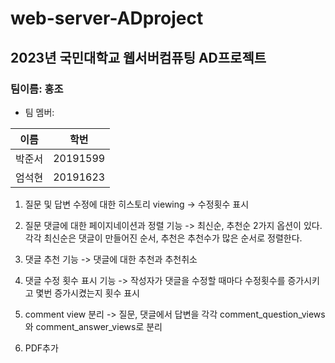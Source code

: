 # web-server-ADproject

## 2023년 국민대학교 웹서버컴퓨팅 AD프로젝트

### 팀이름: 홍조

- 팀 멤버:

| 이름   | 학번     |
| ------ | -------- |
| 박준서 | 20191599 |
| 엄석현 | 20191623 |

1. 질문 및 답변 수정에 대한 히스토리 viewing
   -> 수정횟수 표시

2. 질문 댓글에 대한 페이지네이션과 정렬 기능
   -> 최신순, 추천순 2가지 옵션이 있다. 각각 최신순은 댓글이 만들어진 순서, 추천은 추천수가 많은 순서로 정렬한다.

3. 댓글 추천 기능
   -> 댓글에 대한 추천과 추천취소

4. 댓글 수정 횟수 표시 기능
   -> 작성자가 댓글을 수정할 때마다 수정횟수를 증가시키고 몇번 증가시켰는지 횟수 표시

5. comment view 분리
   -> 질문, 댓글에서 답변을 각각 comment_question_views와 comment_answer_views로 분리

6. PDF추가
